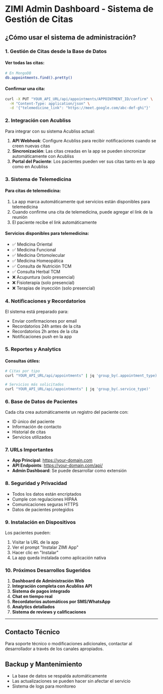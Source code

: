 # ZIMI Admin Dashboard - Sistema de Gestión de Citas

## ¿Cómo usar el sistema de administración?

### 1. Gestión de Citas desde la Base de Datos

#### Ver todas las citas:
```bash
# En MongoDB
db.appointments.find().pretty()
```

#### Confirmar una cita:
```bash
curl -X PUT "YOUR_API_URL/api/appointments/APPOINTMENT_ID/confirm" \
  -H "Content-Type: application/json" \
  -d '{"telemedicine_link": "https://meet.google.com/abc-def-ghi"}'
```

### 2. Integración con Acubliss

Para integrar con su sistema Acubliss actual:

1. **API Webhook**: Configure Acubliss para recibir notificaciones cuando se creen nuevas citas
2. **Sincronización**: Las citas creadas en la app se pueden sincronizar automáticamente con Acubliss
3. **Portal del Paciente**: Los pacientes pueden ver sus citas tanto en la app como en Acubliss

### 3. Sistema de Telemedicina

#### Para citas de telemedicina:
1. La app marca automáticamente qué servicios están disponibles para telemedicina
2. Cuando confirme una cita de telemedicina, puede agregar el link de la reunión
3. El paciente recibe el link automáticamente

#### Servicios disponibles para telemedicina:
- ✅ Medicina Oriental
- ✅ Medicina Funcional  
- ✅ Medicina Ortomolecular
- ✅ Medicina Homeopática
- ✅ Consulta de Nutrición TCM
- ✅ Consulta Herbal TCM
- ❌ Acupuntura (solo presencial)
- ❌ Fisioterapia (solo presencial)
- ❌ Terapias de inyección (solo presencial)

### 4. Notificaciones y Recordatorios

El sistema está preparado para:
- Enviar confirmaciones por email
- Recordatorios 24h antes de la cita
- Recordatorios 2h antes de la cita
- Notificaciones push en la app

### 5. Reportes y Analytics

#### Consultas útiles:
```bash
# Citas por tipo
curl "YOUR_API_URL/api/appointments" | jq 'group_by(.appointment_type)'

# Servicios más solicitados
curl "YOUR_API_URL/api/appointments" | jq 'group_by(.service_type)'
```

### 6. Base de Datos de Pacientes

Cada cita crea automáticamente un registro del paciente con:
- ID único del paciente
- Información de contacto
- Historial de citas
- Servicios utilizados

### 7. URLs Importantes

- **App Principal**: https://your-domain.com
- **API Endpoints**: https://your-domain.com/api/
- **Admin Dashboard**: Se puede desarrollar como extensión

### 8. Seguridad y Privacidad

- Todos los datos están encriptados
- Cumple con regulaciones HIPAA
- Comunicaciones seguras HTTPS
- Datos de pacientes protegidos

### 9. Instalación en Dispositivos

Los pacientes pueden:
1. Visitar la URL de la app
2. Ver el prompt "Instalar ZIMI App"
3. Hacer clic en "Instalar"
4. La app queda instalada como aplicación nativa

### 10. Próximos Desarrollos Sugeridos

1. **Dashboard de Administración Web**
2. **Integración completa con Acubliss API**
3. **Sistema de pagos integrado**
4. **Chat en tiempo real**
5. **Recordatorios automáticos por SMS/WhatsApp**
6. **Analytics detallados**
7. **Sistema de reviews y calificaciones**

---

## Contacto Técnico

Para soporte técnico o modificaciones adicionales, contactar al desarrollador a través de los canales apropiados.

## Backup y Mantenimiento

- La base de datos se respalda automáticamente
- Las actualizaciones se pueden hacer sin afectar el servicio
- Sistema de logs para monitoreo